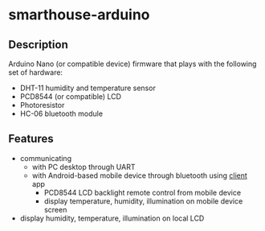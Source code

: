 # smarthouse-arduino

## Description
Arduino Nano (or compatible device) firmware that plays with the following set of hardware:
- DHT-11 humidity and temperature sensor
- PCD8544 (or compatible) LCD
- Photoresistor
- HC-06 bluetooth module 

## Features
- communicating
  - with PC desktop through UART
  - with Android-based mobile device through bluetooth using [client](https://github.com/konstunn/smarthouse-android-bluetooth-client) app
    - PCD8544 LCD backlight remote control from mobile device
    - display temperature, humidity, illumination on mobile device screen
- display humidity, temperature, illumination on local LCD
